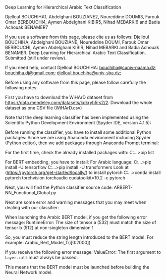 Deep Learning for Hierarchical Arabic Text Classification


Djelloul BOUCHIHA1, Abdelghani BOUZIANE2, Noureddine DOUMI3, Farouk Omar BERBOUCHI4, Aymen Abdelghani KIBIR5, Nihad MEBARKI6 and Badia Achouak BENAMER7

If you use a software from this page, please cite us as follows:
Djelloul BOUCHIHA, Abdelghani BOUZIANE, Noureddine DOUMI, Farouk Omar BERBOUCHI, Aymen Abdelghani KIBIR, Nihad MEBARKI and Badia Achouak BENAMER. Deep Learning for Hierarchical Arabic Text Classification. Submitted (still under review).

If you need help, contact Djelloul BOUCHIHA: 
bouchiha@cuniv-naama.dz; bouchiha.dj@gmail.com; djelloul.bouchiha@univ-sba.dz; 

Before using any software from this page, please follow carefully the following notes:

First you have to download the WiHArD dataset from https://data.mendeley.com/datasets/kdkryh5rs2/2. Download the whole dataset as one CSV file (WiHArD.csv)

Note that the deep learning classifier has been implemented using the Scientific Python Development Environment (Spyder IDE, version 4.1.5):
 

Before running the classifier, you have to install some additional Python packages: 
Since we are using Anaconda environment including Spyder (Python editor), then we add packages through Anaconda Prompt terminal:
 

For the first time, check the already installed packages with:
C:\...>pip list


For BERT embedding, you have to install:
For Arabic language:
C:\...>pip install -U tensorflow
C:\...>pip install -U transformers
Look at (https://pytorch.org/get-started/locally/) to install pytorch
C:\...>conda install pytorch torchvision torchaudio cudatoolkit=10.2 -c pytorch



Next, you will find the Python classifier source code:
ARBERT-NN_Functional_Global.py


Next are some error and warning messages that you may meet when dealing with our classifier:


When launching the Arabic BERT model, if you get the following error message:
RuntimeError: The size of tensor a (532) must match the size of tensor b (512) at non-singleton dimension 1

So, you must reduce the string length introduced to the BERT model. For example: Arabic_Bert_Model_T(i[0:2000])



If you receive the following error message:
ValueError: The first argument to `Layer.call` must always be passed.

This means that the BERT model must be launched before building the Neural Network model.


